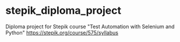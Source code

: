 # stepik_diploma_project
Diploma project for Stepik course "Test Automation with Selenium and Python" https://stepik.org/course/575/syllabus
